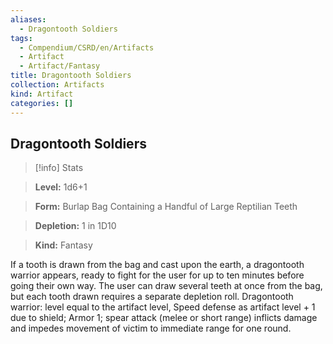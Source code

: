```yaml
---
aliases:
  - Dragontooth Soldiers
tags:
  - Compendium/CSRD/en/Artifacts
  - Artifact
  - Artifact/Fantasy
title: Dragontooth Soldiers
collection: Artifacts
kind: Artifact
categories: []
---
```

## Dragontooth Soldiers    
>[!info] Stats    
> **Level:** 1d6+1    
> **Form:** Burlap Bag Containing a Handful of Large Reptilian Teeth    
> **Depletion:** 1 in 1D10    
> **Kind:** Fantasy  
    
If a tooth is drawn from the bag and cast upon the earth, a dragontooth warrior appears, ready to fight for the user for up to ten minutes before going their own way. The user can draw several teeth at once from the bag, but each tooth drawn requires a separate depletion roll. Dragontooth warrior: level equal to the artifact level, Speed defense as artifact level + 1 due to shield; Armor 1; spear attack (melee or short range) inflicts damage and impedes movement of victim to immediate range for one round.